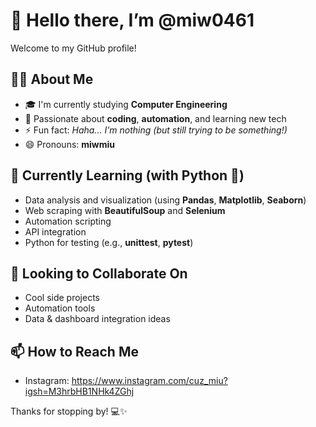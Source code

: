 # 👋 Hello there, I’m @miw0461

Welcome to my GitHub profile!

## 🙋‍♀️ About Me
- 🎓 I'm currently studying **Computer Engineering**  
- 👀 Passionate about **coding**, **automation**, and learning new tech  
- ⚡ Fun fact: *Haha... I'm nothing (but still trying to be something!)*  
- 😄 Pronouns: **miwmiu**

## 🌱 Currently Learning (with Python 🐍)
- Data analysis and visualization (using **Pandas**, **Matplotlib**, **Seaborn**)  
- Web scraping with **BeautifulSoup** and **Selenium**  
- Automation scripting  
- API integration  
- Python for testing (e.g., **unittest**, **pytest**)  

## 🤝 Looking to Collaborate On
- Cool side projects
- Automation tools
- Data & dashboard integration ideas

## 📫 How to Reach Me
- Instagram: https://www.instagram.com/cuz_miu?igsh=M3hrbHB1NHk4ZGhj

Thanks for stopping by! 💻✨

